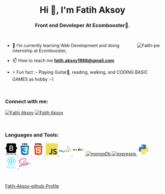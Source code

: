 <h1 align="center">Hi 👋, I'm Fatih Aksoy</h1>
<h3 align="center">Front end Developer At Ecombooster🌟.</h3>

<br>

<p><img align="right" src="https://github.com/Adam-pw/Adam-pw/blob/main/animation_500_kxa883sd.gif" alt="Fatih-pw" /></p>

- 🌱 I’m currently learning Web Development and doing internship at Ecombooster,

- 📫 How to reach me **fatih.aksoy1988@gmail.com**

- ⚡ Fun fact :- Playing Guitar🎵, reading, walking, and CODING BASIC GAMES as hobby :-)

<br>

<h3 align="left">Connect with me:</h3>
<p align="left">
  <a href="www.linkedin.com/in/dev-fatih-aksoy" target="blank"><img align="center"
      src="https://raw.githubusercontent.com/rahuldkjain/github-profile-readme-generator/master/src/images/icons/Social/linked-in-alt.svg"
      alt="Fatih Aksoy" height="30" width="40" /></a>
  <a href="https://www.facebook.com/profile.php?id=100003570793324" target="blank"><img align="center"
      src="https://raw.githubusercontent.com/rahuldkjain/github-profile-readme-generator/master/src/images/icons/Social/facebook.svg"
      alt="Fatih Aksoy" height="30" width="40" /></a>
</p>

<br>

<h3 align="left">Languages and Tools:</h3>
<p align="left">

<a href="https://getbootstrap.com" target="_blank" rel="noreferrer">
    <img src="https://raw.githubusercontent.com/devicons/devicon/master/icons/bootstrap/bootstrap-plain-wordmark.svg"
      alt="bootstrap" width="40" height="40" /> </a> 
      <a href="https://www.w3schools.com/css/" target="_blank"
    rel="noreferrer"> <img
      src="https://raw.githubusercontent.com/devicons/devicon/master/icons/css3/css3-original-wordmark.svg" alt="css3"
      width="40" height="40" /> </a> <a href="https://www.w3.org/html/" target="_blank" rel="noreferrer"> <img
      src="https://raw.githubusercontent.com/devicons/devicon/master/icons/html5/html5-original-wordmark.svg"
      alt="html5" width="40" height="40" /> </a>  <a href="https://developer.mozilla.org/en-US/docs/Web/JavaScript" target="_blank"
    rel="noreferrer"> <img
      src="https://raw.githubusercontent.com/devicons/devicon/master/icons/javascript/javascript-original.svg"
      alt="javascript" width="40" height="40" /> </a> <a href="https://www.mysql.com/" target="_blank" rel="noreferrer"> <img
      src="https://raw.githubusercontent.com/devicons/devicon/master/icons/mysql/mysql-original-wordmark.svg"
      alt="mysql" width="40" height="40" /> </a> </a> <a href="https://nodejs.org" target="_blank" rel="noreferrer"> <img
      src="https://raw.githubusercontent.com/devicons/devicon/master/icons/nodejs/nodejs-original-wordmark.svg"
      alt="nodejs" width="40" height="40" /> </a> <a href="https://www.mongodb.com/" target="_blank" rel="noreferrer">
    <img
      src="https://repvue.imgix.net/a9yxc48y3ay5dm2udzwizc2bdyph"
      alt="mongoDb" width="40" height="40" /> </a> <a href="https://expressjs.com/" target="_blank"
    rel="noreferrer"> <img
      src="https://initialcommit.com/img/initialcommit/beginners-guide-to-using-express-js-and-node-js-framework.png" alt="expressjs"
      width="40" height="40" /> </a> <a href="https://www.python.org" target="_blank" rel="noreferrer"> <img
      src="https://raw.githubusercontent.com/devicons/devicon/master/icons/python/python-original.svg" alt="python"
      width="40" height="40" /> </a> <a href="https://reactjs.org/" target="_blank" rel="noreferrer"> <img
      src="https://raw.githubusercontent.com/devicons/devicon/master/icons/react/react-original-wordmark.svg"
      alt="react" width="40" height="40" /> </a> <a href="https://sass-lang.com" target="_blank" rel="noreferrer"> <img
      src="https://raw.githubusercontent.com/devicons/devicon/master/icons/sass/sass-original.svg" alt="sass" width="40"
      height="40" /> </a> </p>

<br>

[Fatih-Aksoy-github-Profile](https://github.com/fatih-aksoy)
